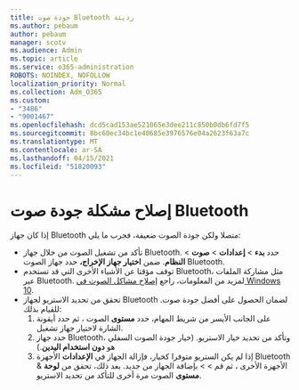 ```yaml
---
title: جودة صوت Bluetooth رديئة
ms.author: pebaum
author: pebaum
manager: scotv
ms.audience: Admin
ms.topic: article
ms.service: o365-administration
ROBOTS: NOINDEX, NOFOLLOW
localization_priority: Normal
ms.collection: Adm_O365
ms.custom:
- "3486"
- "9001467"
ms.openlocfilehash: dcd5cad153ae521065e3dee211c850b0db6fd7f5
ms.sourcegitcommit: 8bc60ec34bc1e40685e3976576e04a2623f63a7c
ms.translationtype: MT
ms.contentlocale: ar-SA
ms.lasthandoff: 04/15/2021
ms.locfileid: "51820093"
---
```

# <a name="fix-bluetooth-audio-quality-issue"></a>إصلاح مشكلة جودة صوت Bluetooth

إذا كان جهاز Bluetooth متصلا ولكن جودة الصوت ضعيفة، فجرب ما يلي:

- تأكد من تشغيل الصوت من خلال جهاز Bluetooth. حدد **بدء**  >  **إعدادات**  >  **صوت**  >  **النظام**. ضمن **اختيار جهاز الإخراج،** حدد جهاز الصوت Bluetooth.
- توقف مؤقتا عن الأشياء الأخرى التي قد تستخدم Bluetooth، مثل مشاركة الملفات عبر Bluetooth. لمزيد من المعلومات، راجع [إصلاح مشاكل الصوت في Windows 10](https://support.microsoft.com/help/4520288/windows-10-fix-sound-problems).
- تحقق من تحديد الاستريو لجهاز Bluetooth لضمان الحصول على أفضل جودة صوت. للقيام بذلك: 
    1. على الجانب الأيسر من شريط المهام، حدد **مستوى** الصوت ، ثم حدد أيقونة الشارة لاختيار جهاز تشغيل.
    2. حدد جهاز Bluetooth، وتأكد  من تحديد خيار الاستريو. (خيار جودة الصوت السفلي هو **دون استخدام اليدين**.)
    3. إذا لم يكن الستريو متوفرا كخيار، فإزالة الجهاز في **الإعدادات** الأجهزة Bluetooth & الأجهزة الأخرى ، ثم قم  >    >  بإضافة الجهاز من جديد. بعد ذلك، تحقق من **لوحة مستوى** الصوت مرة أخرى للتأكد من تحديد الاستريو.

